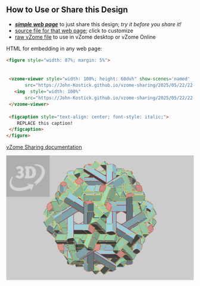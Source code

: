 
## How to Use or Share this Design

 - [***simple web page***](<https://John-Kostick.github.io/vzome-sharing/2025/05/22/22-20-41-16--axis-stick-construction/>) to just share this design; *try it before you share it!*
 - [source file for that web page](<https://github.com/John-Kostick/vzome-sharing/edit/main/2025/05/22/22-20-41-16--axis-stick-construction/index.md>); click to customize
 - [raw vZome file](<https://raw.githubusercontent.com/John-Kostick/vzome-sharing/main/2025/05/22/22-20-41-16--axis-stick-construction/16--axis-stick-construction.vZome>) to use in vZome desktop or vZome Online
 
 HTML for embedding in any web page:
 ```html
<figure style="width: 87%; margin: 5%">
  
  
  <vzome-viewer style="width: 100%; height: 60dvh" show-scenes='named'
        src="https://John-Kostick.github.io/vzome-sharing/2025/05/22/22-20-41-16--axis-stick-construction/16--axis-stick-construction.vZome" >
    <img  style="width: 100%"
        src="https://John-Kostick.github.io/vzome-sharing/2025/05/22/22-20-41-16--axis-stick-construction/16--axis-stick-construction.png" >
  </vzome-viewer>

  <figcaption style="text-align: center; font-style: italic;">
     REPLACE this caption!
  </figcaption>
</figure>

 ```

[vZome Sharing documentation](https://vzome.github.io/vzome/sharing.html#how-it-works)

![Image](<16--axis-stick-construction.png>)

